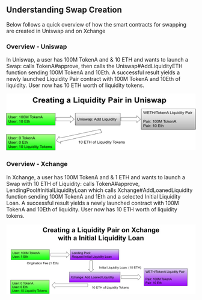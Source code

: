 ## Understanding Swap Creation

Below follows a quick overview of how the smart contracts for swapping are created in Uniswap and on Xchange

### Overview - Uniswap

In Uniswap, a user has 100M TokenA and & 10 ETH and wants to launch a Swap: calls TokenA#approve, then calls the Uniswap#AddLiquidityETH function sending 100M TokenA and 10Eth. A successful result yields a newly launched Liquidity Pair contract with 100M TokenA and 10Eth of liquidity. User now has 10 ETH worth of liquidity tokens.

![](/whitepaper/images/cacfbfc7-f281-4e70-8cc5-6e70be194a2d.001.jpg)

### Overview - Xchange

In Xchange, a user has 100M TokenA and & 1 ETH and wants to launch a Swap with 10 ETH of Liquidity: calls TokenA#approve, LendingPool#InitialLiquidityLoan which calls Xchange#AddLoanedLiquidity function sending 100M TokenA and 1Eth and a selected Initial Liquidity Loan. A successful result yields a newly launched contract with 100M TokenA and 10Eth of liquidity. User now has 10 ETH worth of liquidity tokens.

![](/whitepaper/images/cacfbfc7-f281-4e70-8cc5-6e70be194a2d.002.jpg)
